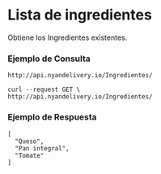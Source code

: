 # Lista de ingredientes
Obtiene los Ingredientes existentes.

### Ejemplo de Consulta
```
http://api.nyandelivery.io/Ingredientes/
```

```
curl --request GET \
http://api.nyandelivery.io/Ingredientes/
```

### Ejemplo de Respuesta

```
[
  "Queso",
  "Pan integral",
  "Tomate"
]
```